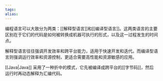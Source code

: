 ```yaml
---
tags: 
alias:
---
```


编程语言可以大致分为两类：[[解释型语言]]和[[编译型语言]]。这两类语言的主要区别在于它们的代码是如何被转换成机器可执行的形式，以及这一过程发生的时间点。

解释型语言往往强调开发效率和跨平台能力，适用于快速开发和迭代。而编译型语言则强调运行效率和资源控制，更适合需要高性能和资源敏感的应用。

[[Java|Java]] 采用了一种折中的模式，它先被编译成跨平台的[[字节码]]，然后运行时再动态解释为汇编代码。




